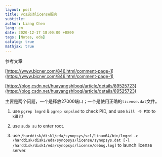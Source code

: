 ```yaml
---
layout: post
title: vcs启动license服务
subtitle:
author: Liang Chen
lang: en
date: 2020-12-17 18:00:00 +0800
tags: [Notes, eda]
catalog: true
mathjax: true
---
```


<head>
    <script src="https://cdn.mathjax.org/mathjax/latest/MathJax.js?config=TeX-AMS-MML_HTMLorMML" type="text/javascript"></script>
    <script type="text/x-mathjax-config">
        MathJax.Hub.Config({
            tex2jax: {
            skipTags: ['script', 'noscript', 'style', 'textarea', 'pre'],
            inlineMath: [['$','$']]
            }
        });
    </script>
</head>

参考文章

[https://www.bicner.com/846.html/comment-page-1](https://www.bicner.com/846.html/comment-page-1)

[https://blog.csdn.net/huayangshiboqi/article/details/89525723](https://blog.csdn.net/huayangshiboqi/article/details/89525723)

主要是两个问题，一个是释放27000端口；一个是使用正确的`license.dat`文件。

1. use `pgrep lmgrd` & `pgrep snpslmd` to check PID, and use `kill -9 PID` to kill it!

2. use `sudo su` to enter root.

3. use `/harddisk/disk1/eda/synopsys/scl/linux64/bin/lmgrd -c /harddisk/disk1/eda/synopsys/license/synopsys.dat [-l /harddisk/disk1/eda/synopsys/license/debug.log]` to launch license server.

